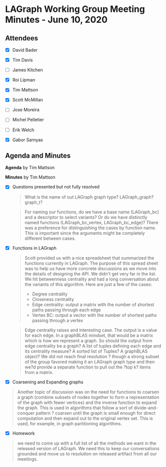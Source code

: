 # LAGraph Working Group Meeting Minutes - June 10, 2020

## Attendees
- [X] David Bader
- [X] Tim Davis
- [ ] James Kitchen
- [X] Roi Lipman
- [X] Tim Mattson
- [X] Scott McMillan
- [ ] Jose Moreira
- [ ] Michel Pelletier
- [ ] Erik Welch
- [X] Gabor Sarnyas


## Agenda and Minutes

**Agenda** by Tim Mattson

**Minutes** by Tim Mattson

- [X] Questions presented but not fully resolved
    > What is the name of out LAGraph graph type?  LAGraph_graph?  graph_t?
    
    > For naming our functions, do we have a base name (LAGraph_bc) and a descriptor to select variants?  Or do we have distinctly named functions (LAGraph_bc_vertex, LAGraph_bc_edge)?  There was a preference for distinguishing the cases by function name.  This is important since the arguments might be completely different between cases.
- [X] Functions in LAGraph
    > Scott provided us with a nice spreadsheet that summarized the functions currently in LAGraph.  The purpose of this spread sheet was to help us have more concrete discussions as we move into the details of designing the API.  We didn't get very far in the list. We hit betweenness centrality and had a long conversation about the variants of this algorithm.  Here are just a few of the cases:
   > - Degree centrality
   > - Closeness centrality
   > - Edge centrality:  output a matrix with the number of shortest paths passing through each edge
   > - Vertex BC: output a vector with the number of shortest paths passing through a vertex
   
   > Edge centrality raises and interesting case.   The output is a value for each edge.  In a graphBLAS mindset, that would be a matrix which is how we represent a graph.  So should the output from edge centrality be a graph?  A list of tuples defining each edge and its centrality measure?  A sorted list of Tuples?  A graphBLAS object?  We did not reach final resolution ? though a strong subset of the group favored making it an LAGraph graph type and then we?d provide a separate function to pull out the ?top k? items from a matrix.
- [X] Coarsening and Expanding graphs
 > Another topic of discussion was on the need for functions to coarsen a graph (combine subsets of nodes together to form a representation of the graph with fewer vertices) and the inverse function to expand the graph.  This is used in algorithms that follow a sort of divide-and-conquer pattern ? coarsen until the graph is small enough for direct computation and then expand out to the original vertex set.   This is used, for example, in graph partitioning algorithms.
- [X] Homework
 > we need to come up with a full list of all the methods we want in the released version of LAGraph. We need this to keep our conversations grounded and move us to resolution on released artifact from all our meetings.
    
